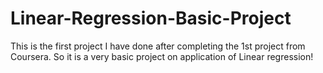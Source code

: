 # Linear-Regression-Basic-Project
This is the first project I have done after completing the 1st project from Coursera. So it is a very basic project on application of Linear regression!
